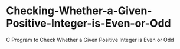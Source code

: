 # Checking-Whether-a-Given-Positive-Integer-is-Even-or-Odd
C Program to Check Whether a Given Positive Integer is Even or Odd
